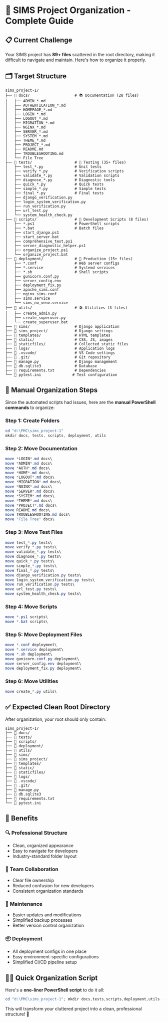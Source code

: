 # 🎯 SIMS Project Organization - Complete Guide

## 📋 Current Challenge
Your SIMS project has **89+ files** scattered in the root directory, making it difficult to navigate and maintain. Here's how to organize it properly.

## 🗂️ Target Structure
```
sims_project-1/
├── 📂 docs/                    # 📚 Documentation (28 files)
│   ├── ADMIN_*.md
│   ├── AUTHENTICATION_*.md  
│   ├── HOMEPAGE_*.md
│   ├── LOGIN_*.md
│   ├── LOGOUT_*.md
│   ├── MIGRATION_*.md
│   ├── NGINX_*.md
│   ├── SERVER_*.md
│   ├── SYSTEM_*.md
│   ├── THEME_*.md
│   ├── PROJECT_*.md
│   ├── README.md
│   ├── TROUBLESHOOTING.md
│   └── File Tree
├── 📂 tests/                   # 🧪 Testing (35+ files)
│   ├── test_*.py              # Unit tests
│   ├── verify_*.py            # Verification scripts
│   ├── validate_*.py          # Validation scripts
│   ├── diagnose_*.py          # Diagnostic tools
│   ├── quick_*.py             # Quick tests
│   ├── simple_*.py            # Simple tests
│   ├── final_*.py             # Final tests
│   ├── django_verification.py
│   ├── login_system_verification.py
│   ├── run_verification.py
│   ├── url_test.py
│   └── system_health_check.py
├── 📂 scripts/                 # 🔧 Development Scripts (8 files)
│   ├── *.ps1                  # PowerShell scripts
│   ├── *.bat                  # Batch files
│   ├── start_django.ps1
│   ├── start_server.bat
│   ├── comprehensive_test.ps1
│   ├── server_diagnostic_helper.ps1
│   ├── organize_project.ps1
│   └── organize_project.bat
├── 📂 deployment/              # 🚀 Production (15+ files)
│   ├── *.conf                 # Web server configs
│   ├── *.service              # Systemd services
│   ├── *.sh                   # Shell scripts
│   ├── gunicorn.conf.py
│   ├── server_config.env
│   ├── deployment_fix.py
│   ├── apache_sims.conf
│   ├── nginx_sims.conf
│   ├── sims.service
│   └── sims_no_venv.service
├── 📂 utils/                   # 🛠️ Utilities (3 files)
│   ├── create_admin.py
│   ├── create_superuser.py
│   └── create_superuser.bat
├── 📂 sims/                    # Django application
├── 📂 sims_project/            # Django settings
├── 📂 templates/               # HTML templates
├── 📂 static/                  # CSS, JS, images
├── 📂 staticfiles/             # Collected static files
├── 📂 logs/                    # Application logs
├── 📂 .vscode/                 # VS Code settings
├── 📂 .git/                    # Git repository
├── 📄 manage.py                # Django management
├── 📄 db.sqlite3               # Database
├── 📄 requirements.txt         # Dependencies
└── 📄 pytest.ini              # Test configuration
```

## 🚀 Manual Organization Steps

Since the automated scripts had issues, here are the **manual PowerShell commands** to organize:

### Step 1: Create Folders
```powershell
cd "d:\PMC\sims_project-1"
mkdir docs, tests, scripts, deployment, utils
```

### Step 2: Move Documentation
```powershell
move *LOGIN*.md docs\
move *ADMIN*.md docs\
move *AUTH*.md docs\
move *HOME*.md docs\
move *LOGOUT*.md docs\
move *MIGRATION*.md docs\
move *NGINX*.md docs\
move *SERVER*.md docs\
move *SYSTEM*.md docs\
move *THEME*.md docs\
move *PROJECT*.md docs\
move README.md docs\
move TROUBLESHOOTING.md docs\
move "File Tree" docs\
```

### Step 3: Move Test Files
```powershell
move test_*.py tests\
move verify_*.py tests\
move validate_*.py tests\
move diagnose_*.py tests\
move quick_*.py tests\
move simple_*.py tests\
move final_*.py tests\
move django_verification.py tests\
move login_system_verification.py tests\
move run_verification.py tests\
move url_test.py tests\
move system_health_check.py tests\
```

### Step 4: Move Scripts
```powershell
move *.ps1 scripts\
move *.bat scripts\
```

### Step 5: Move Deployment Files
```powershell
move *.conf deployment\
move *.service deployment\
move *.sh deployment\
move gunicorn.conf.py deployment\
move server_config.env deployment\
move deployment_fix.py deployment\
```

### Step 6: Move Utilities
```powershell
move create_*.py utils\
```

## ✅ Expected Clean Root Directory

After organization, your root should only contain:
```
sims_project-1/
├── 📂 docs/
├── 📂 tests/
├── 📂 scripts/
├── 📂 deployment/
├── 📂 utils/
├── 📂 sims/
├── 📂 sims_project/
├── 📂 templates/
├── 📂 static/
├── 📂 staticfiles/
├── 📂 logs/
├── 📂 .vscode/
├── 📂 .git/
├── 📄 manage.py
├── 📄 db.sqlite3
├── 📄 requirements.txt
└── 📄 pytest.ini
```

## 🎯 Benefits

### 🔍 **Professional Structure**
- Clean, organized appearance
- Easy to navigate for developers
- Industry-standard folder layout

### 👥 **Team Collaboration**
- Clear file ownership
- Reduced confusion for new developers
- Consistent organization standards

### 🔧 **Maintenance**
- Easier updates and modifications
- Simplified backup processes
- Better version control organization

### 📦 **Deployment**
- All deployment configs in one place
- Easy environment-specific configurations
- Simplified CI/CD pipeline setup

## 🏃‍♂️ Quick Organization Script

Here's a **one-liner PowerShell script** to do it all:

```powershell
cd "d:\PMC\sims_project-1"; mkdir docs,tests,scripts,deployment,utils -Force; move *LOGIN*.md,*ADMIN*.md,*AUTH*.md,*HOME*.md,*LOGOUT*.md,*MIGRATION*.md,*NGINX*.md,*SERVER*.md,*SYSTEM*.md,*THEME*.md,*PROJECT*.md,README.md,TROUBLESHOOTING.md,"File Tree" docs\ 2>$null; move test_*.py,verify_*.py,validate_*.py,diagnose_*.py,quick_*.py,simple_*.py,final_*.py,django_verification.py,login_system_verification.py,run_verification.py,url_test.py,system_health_check.py tests\ 2>$null; move *.ps1,*.bat scripts\ 2>$null; move *.conf,*.service,*.sh,gunicorn.conf.py,server_config.env,deployment_fix.py deployment\ 2>$null; move create_*.py utils\ 2>$null; Write-Host "✅ Project organized successfully!"
```

This will transform your cluttered project into a clean, professional structure! 🎉
